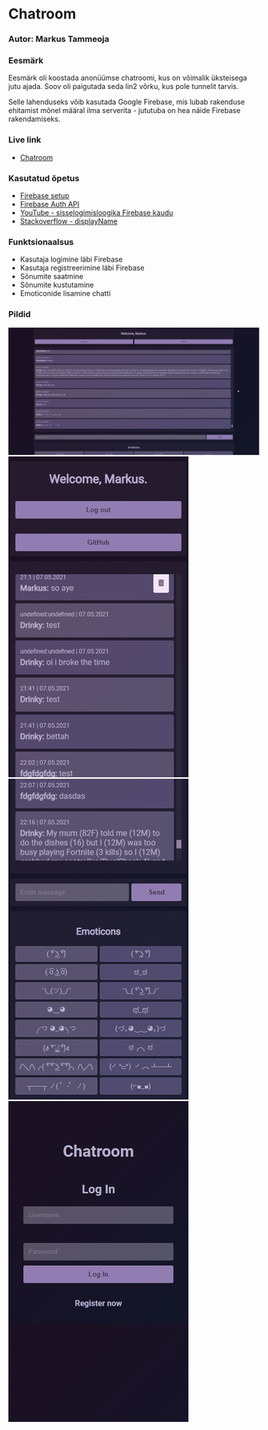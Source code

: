 # Chatroom

### Autor: Markus Tammeoja

### Eesmärk
Eesmärk oli koostada anonüümse chatroomi, kus on võimalik üksteisega jutu ajada. Soov oli paigutada seda lin2 võrku, kus pole tunnelit tarvis.

Selle lahenduseks võib kasutada Google Firebase, mis lubab rakenduse ehitamist mõnel määral ilma serverita - jututuba on hea näide Firebase rakendamiseks.

### Live link

- [Chatroom](http://www.tlu.ee/~dr1nky/chatroom/)

### Kasutatud õpetus
- [Firebase setup](https://firebase.google.com/docs/web/setup)
- [Firebase Auth API](https://firebase.google.com/docs/auth/web/start)
- [YouTube - sisselogimisloogika Firebase kaudu](https://www.youtube.com/watch?v=6g1j_jRMHGA)
- [Stackoverflow - displayName](https://stackoverflow.com/questions/40389946/how-do-i-set-the-displayname-of-firebase-user/40429080)


### Funktsionaalsus

- Kasutaja logimine läbi Firebase
- Kasutaja registreerimine läbi Firebase
- Sõnumite saatmine
- Sõnumite kustutamine
- Emoticonide lisamine chatti

### Pildid

![Desktop chat](preview/desktop_chat.png "pic")
![Mobile chat](preview//m_chat.png "pic")
![Mobile emoticons](preview/m_emoticons.png "pic")
![Mobile login](preview/m_login.png "pic")
